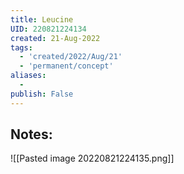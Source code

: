 ```yaml
---
title: Leucine
UID: 220821224134
created: 21-Aug-2022
tags:
  - 'created/2022/Aug/21'
  - 'permanent/concept'
aliases:
  - 
publish: False
---
```

## Notes:
![[Pasted image 20220821224135.png]]



